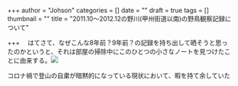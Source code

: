 +++
author = "Johson"
categories = []
date = ""
draft = true
tags = []
thumbnail = ""
title = "2011.10～2012.12の野川(甲州街道以南)の野鳥観察記録について"

+++
　はてさて、なぜこんな8年前？9年前？の記録を持ち出して晒そうと思ったのかというと、それは部屋の掃除中にこのひとつの小さなノートを見つけたことに由来する。![](/img/DSCN1797.JPG)

コロナ禍で登山の自粛が暗黙的になっている現状において、暇を持て余していた